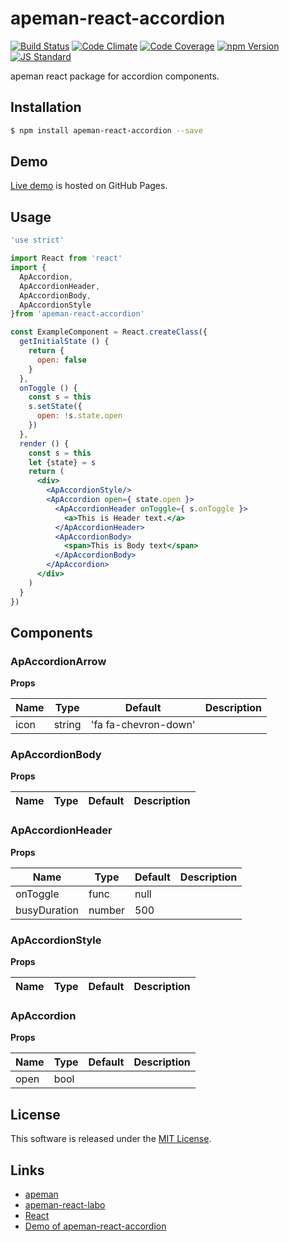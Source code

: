 apeman-react-accordion
==========

<!---
This file is generated by ape-tmpl. Do not update manually.
--->

<!-- Badge Start -->
<a name="badges"></a>

[![Build Status][bd_travis_shield_url]][bd_travis_url]
[![Code Climate][bd_codeclimate_shield_url]][bd_codeclimate_url]
[![Code Coverage][bd_codeclimate_coverage_shield_url]][bd_codeclimate_url]
[![npm Version][bd_npm_shield_url]][bd_npm_url]
[![JS Standard][bd_standard_shield_url]][bd_standard_url]

[bd_repo_url]: https://github.com/apeman-react-labo/apeman-react-accordion
[bd_travis_url]: http://travis-ci.org/apeman-react-labo/apeman-react-accordion
[bd_travis_shield_url]: http://img.shields.io/travis/apeman-react-labo/apeman-react-accordion.svg?style=flat
[bd_travis_com_url]: http://travis-ci.com/apeman-react-labo/apeman-react-accordion
[bd_travis_com_shield_url]: https://api.travis-ci.com/apeman-react-labo/apeman-react-accordion.svg?token=
[bd_license_url]: https://github.com/apeman-react-labo/apeman-react-accordion/blob/master/LICENSE
[bd_codeclimate_url]: http://codeclimate.com/github/apeman-react-labo/apeman-react-accordion
[bd_codeclimate_shield_url]: http://img.shields.io/codeclimate/github/apeman-react-labo/apeman-react-accordion.svg?style=flat
[bd_codeclimate_coverage_shield_url]: http://img.shields.io/codeclimate/coverage/github/apeman-react-labo/apeman-react-accordion.svg?style=flat
[bd_gemnasium_url]: https://gemnasium.com/apeman-react-labo/apeman-react-accordion
[bd_gemnasium_shield_url]: https://gemnasium.com/apeman-react-labo/apeman-react-accordion.svg
[bd_npm_url]: http://www.npmjs.org/package/apeman-react-accordion
[bd_npm_shield_url]: http://img.shields.io/npm/v/apeman-react-accordion.svg?style=flat
[bd_standard_url]: http://standardjs.com/
[bd_standard_shield_url]: https://img.shields.io/badge/code%20style-standard-brightgreen.svg

<!-- Badge End -->


<!-- Description Start -->
<a name="description"></a>

apeman react package for accordion components.

<!-- Description End -->


<!-- Overview Start -->
<a name="overview"></a>



<!-- Overview End -->


<!-- Sections Start -->
<a name="sections"></a>

<!-- Section from "doc/guides/01.Installation.md.hbs" Start -->

<a name="section-doc-guides-01-installation-md"></a>

Installation
-----

```bash
$ npm install apeman-react-accordion --save
```


<!-- Section from "doc/guides/01.Installation.md.hbs" End -->

<!-- Section from "doc/guides/02.Demo.md.hbs" Start -->

<a name="section-doc-guides-02-demo-md"></a>

Demo
-----

[Live demo][demo_url] is hosted on GitHub Pages.

[demo_url]: http://apeman-react-labo.github.io/apeman-react-accordion/demo/demo.html


<!-- Section from "doc/guides/02.Demo.md.hbs" End -->

<!-- Section from "doc/guides/03.Usage.md.hbs" Start -->

<a name="section-doc-guides-03-usage-md"></a>

Usage
---------

```jsx
'use strict'

import React from 'react'
import {
  ApAccordion,
  ApAccordionHeader,
  ApAccordionBody,
  ApAccordionStyle
}from 'apeman-react-accordion'

const ExampleComponent = React.createClass({
  getInitialState () {
    return {
      open: false
    }
  },
  onToggle () {
    const s = this
    s.setState({
      open: !s.state.open
    })
  },
  render () {
    const s = this
    let {state} = s
    return (
      <div>
        <ApAccordionStyle/>
        <ApAccordion open={ state.open }>
          <ApAccordionHeader onToggle={ s.onToggle }>
            <a>This is Header text.</a>
          </ApAccordionHeader>
          <ApAccordionBody>
            <span>This is Body text</span>
          </ApAccordionBody>
        </ApAccordion>
      </div>
    )
  }
})

```



<!-- Section from "doc/guides/03.Usage.md.hbs" End -->

<!-- Section from "doc/guides/04.Components.md.hbs" Start -->

<a name="section-doc-guides-04-components-md"></a>

Components
-----


### ApAccordionArrow

**Props**

| Name | Type | Default | Description |
| ---- | ---- | ------- | ----------- |
| icon | string | &#x27;fa fa-chevron-down&#x27; | |  |

### ApAccordionBody

**Props**

| Name | Type | Default | Description |
| ---- | ---- | ------- | ----------- |

### ApAccordionHeader

**Props**

| Name | Type | Default | Description |
| ---- | ---- | ------- | ----------- |
| onToggle | func | null | |  |
| busyDuration | number | 500 | |  |

### ApAccordionStyle

**Props**

| Name | Type | Default | Description |
| ---- | ---- | ------- | ----------- |

### ApAccordion

**Props**

| Name | Type | Default | Description |
| ---- | ---- | ------- | ----------- |
| open | bool |  | | Is open or not |


<!-- Section from "doc/guides/04.Components.md.hbs" End -->


<!-- Sections Start -->


<!-- LICENSE Start -->
<a name="license"></a>

License
-------
This software is released under the [MIT License](https://github.com/apeman-react-labo/apeman-react-accordion/blob/master/LICENSE).

<!-- LICENSE End -->


<!-- Links Start -->
<a name="links"></a>

Links
------

+ [apeman][apeman_url]
+ [apeman-react-labo][apeman_react_labo_url]
+ [React][react_url]
+ [Demo of apeman-react-accordion][demo_of_apeman_react_accordion_url]

[apeman_url]: https://github.com/apeman-labo/apeman
[apeman_react_labo_url]: https://github.com/apeman-react-labo
[react_url]: https://facebook.github.io/react/
[demo_of_apeman_react_accordion_url]: http://apeman-demo-labo.github.io/apeman-react-accordion/demo/demo.html

<!-- Links End -->
